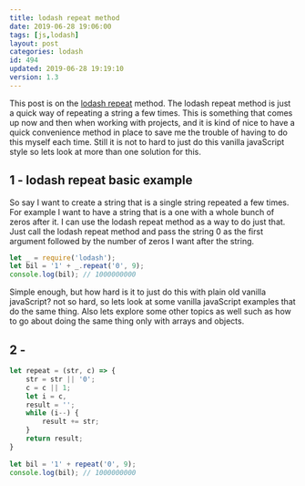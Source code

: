 ```yaml
---
title: lodash repeat method
date: 2019-06-28 19:06:00
tags: [js,lodash]
layout: post
categories: lodash
id: 494
updated: 2019-06-28 19:19:10
version: 1.3
---
```


This post is on the [lodash repeat](https://lodash.com/docs/4.17.11#repeat) method. The lodash repeat method is just a quick way of repeating a string a few times. This is something that comes up now and then when working with projects, and it is kind of nice to have a quick convenience method in place to save me the trouble of having to do this myself each time. Still it is not to hard to just do this vanilla javaScript style so lets look at more than one solution for this.

<!-- more -->

## 1 - lodash repeat basic example

So say I want to create a string that is a single string repeated a few times. For example I want to have a string that is a one with a whole bunch of zeros after it. I can use the lodash repeat method as a way to do just that. Just call the lodash repeat method and pass the string 0 as the first argument followed by the number of zeros I want after the string.

```js
let _ = require('lodash');
let bil = '1' + _.repeat('0', 9);
console.log(bil); // 1000000000
```

Simple enough, but how hard is it to just do this with plain old vanilla javaScript? not so hard, so lets look at some vanilla javaScript examples that do the same thing. Also lets explore some other topics as well such as how to go about doing the same thing only with arrays and objects.

## 2 -

```js
let repeat = (str, c) => {
    str = str || '0';
    c = c || 1;
    let i = c,
    result = '';
    while (i--) {
        result += str;
    }
    return result;
}
 
let bil = '1' + repeat('0', 9);
console.log(bil); // 1000000000
```
